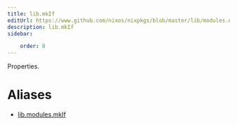 ```yaml
---
title: lib.mkIf
editUrl: https://www.github.com/nixos/nixpkgs/blob/master/lib/modules.nix#L1011C10
description: lib.mkIf
sidebar:

    order: 8
---
```


Properties.


# Aliases

- [lib.modules.mkIf](./reference/lib/modules/lib-modules-mkIf)



